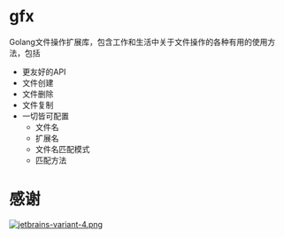 # gfx

Golang文件操作扩展库，包含工作和生活中关于文件操作的各种有用的使用方法，包括

- 更友好的API
- 文件创建
- 文件删除
- 文件复制
- 一切皆可配置
  - 文件名
  - 扩展名
  - 文件名匹配模式
  - 匹配方法

# 感谢

[![jetbrains-variant-4.png](https://i.loli.net/2019/10/17/Y9QFyz5fCDcLGR8.png)](https://www.jetbrains.com/?from=storezhang/gox)
